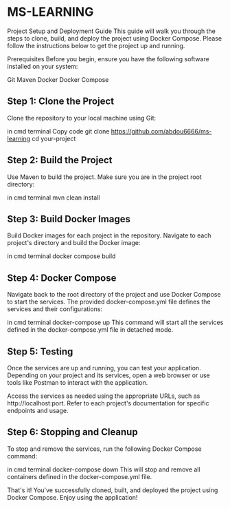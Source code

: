 # MS-LEARNING

Project Setup and Deployment Guide
This guide will walk you through the steps to clone, build, and deploy the project using Docker Compose. Please follow the instructions below to get the project up and running.

Prerequisites
Before you begin, ensure you have the following software installed on your system:

Git
Maven
Docker
Docker Compose

## Step 1: Clone the Project
Clone the repository to your local machine using Git:

in cmd terminal
Copy code
git clone https://github.com/abdou6666/ms-learning
cd your-project


## Step 2: Build the Project
Use Maven to build the project. Make sure you are in the project root directory:

in cmd terminal
mvn clean install


## Step 3: Build Docker Images
Build Docker images for each project in the repository. Navigate to each project's directory and build the Docker image:

in cmd terminal
docker compose build 


## Step 4: Docker Compose
Navigate back to the root directory of the project and use Docker Compose to start the services. The provided docker-compose.yml file defines the services and their configurations:

in cmd terminal
docker-compose up 
This command will start all the services defined in the docker-compose.yml file in detached mode.


## Step 5: Testing
Once the services are up and running, you can test your application. Depending on your project and its services, open a web browser or use tools like Postman to interact with the application.

Access the services as needed using the appropriate URLs, such as http://localhost:port. Refer to each project's documentation for specific endpoints and usage.


## Step 6: Stopping and Cleanup
To stop and remove the services, run the following Docker Compose command:

in cmd terminal
docker-compose down
This will stop and remove all containers defined in the docker-compose.yml file.

That's it! You've successfully cloned, built, and deployed the project using Docker Compose. Enjoy using the application!
